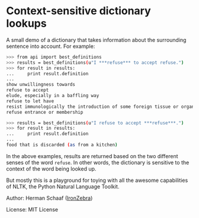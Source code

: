 Context-sensitive dictionary lookups
=================

A small demo of a dictionary that takes information about the surrounding sentence into account. For example:

```sh
>>> from api import best_definitions
>>> results = best_definitions(u"I ***refuse*** to accept refuse.")
>>> for result in results:
...     print result.definition
...
show unwillingness towards
refuse to accept
elude, especially in a baffling way
refuse to let have
resist immunologically the introduction of some foreign tissue or organ
refuse entrance or membership

>>> results = best_definitions(u"I refuse to accept ***refuse***.")
>>> for result in results:
...     print result.definition
... 
food that is discarded (as from a kitchen)

```

In the above examples, results are returned based on the two different senses of the word `refuse`. In other words, the dictionary is sensitive to the context of the word being looked up.

But mostly this is a playground for toying with all the awesome capabilities of NLTK, the Python Natural Language Toolkit.

Author: Herman Schaaf ([IronZebra](http://www.ironzebra.com))

License: MIT License
